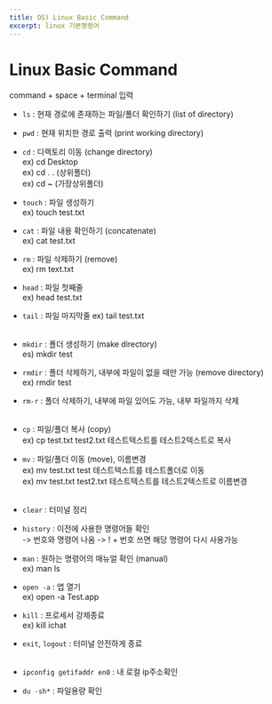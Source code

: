 ```yaml
---
title: OS) Linux Basic Command
excerpt: linux 기본명령어
---
```


# Linux Basic Command
command + space + terminal 입력

- `ls` : 현재 경로에 존재하는 파일/폴더 확인하기 (list of directory)
- `pwd` : 현재 위치한 경로 출력 (print working directory)
- `cd` : 디렉토리 이동 (change directory)  
	ex) cd Desktop  
	ex) cd . . (상위폴더)  
	ex) cd ~ (가장상위폴더)  

- `touch` : 파일 생성하기   
	ex) touch test.txt  
- `cat` : 파일 내용 확인하기 (concatenate)  
	ex) cat test.txt
- `rm` : 파일 삭제하기 (remove)  
	ex) rm text.txt  
- `head` : 파일 첫째줄  
	ex) head test.txt  
- `tail` : 파일 마지막줄
	ex) tail test.txt <br/><br/>

- `mkdir` : 폴더 생성하기 (make directory)  
	es) mkdir test
- `rmdir` : 폴더 삭제하기, 내부에 파일이 없을 때만 가능 (remove directory)  
	ex) rmdir test
- `rm-r` : 폴더 삭제하기, 내부에 파일 있어도 가능, 내부 파일까지 삭제 <br/><br/>

- `cp` : 파일/폴더 복사 (copy)  
	ex) cp test.txt  test2.txt 테스트텍스트를 테스트2텍스트로 복사
- `mv` : 파일/폴더 이동 (move), 이름변경  
	ex) mv test.txt test 테스트텍스트를 테스트폴더로 이동  
	ex) mv test.txt test2.txt 테스트텍스트를 테스트2텍스트로 이름변경 <br/><br/>

- `clear` : 터미널 정리  
- `history` : 이전에 사용한 명령어들 확인  
-> 번호와 명령어 나옴 -> ! + 번호 쓰면 해당 명령어 다시 사용가능  
- `man` : 원하는 명령어의 매뉴얼 확인 (manual)  
	ex) man ls

- `open -a` : 앱 열기  
	ex) open -a Test.app
- `kill` : 프로세서 강제종료  
	ex) kill ichat
- `exit`, `logout` : 터미널 안전하게 종료 <br/><br/>

- `ipconfig getifaddr en0` : 내 로컬 ip주소확인
- `du -sh*` : 파일용량 확인 <br/>
